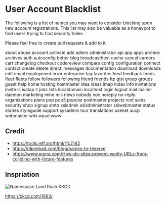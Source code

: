 # User Account Blacklist

The following is a list of names you may want to consider blocking upon new account registrations. This list may also be valuable as a honeypot to find users trying to find security holes.

Please feel free to create pull requests & add to it.

about
abuse
account
activate
add
admin
administrator
api
app
apps
archive
archives
auth
autoconfig
better
blog
broadcasthost
cache
cancel
careers
cart
changelog
checkout
codereview
compare
config
configuration
connect
contact
create
delete
direct_messages
documentation
download
downloads
edit
email
employment
error
enterprise
faq
favorites
feed
feedback
feeds
fleet
fleets
follow
followers
following
friend
friends
ftp
gist
group
groups
guest
help
home
hosting
hostmaster
idea
ideas
imap
index
info
invitations
invite
is
isatap
it
jobs
lists
localdomain
localhost
login
logout
mail
mailer-daemon
marketing
mine
mis
news
nobody
noc
noreply
no-reply
organizations
plans
pop
pop3
popular
postmaster
projects
root
sales
security
shop
signup
smtp
ssladmin
ssladministrator
sslwebmaster
status
stories
styleguide
support
sysadmin
tour
translations
usenet
uucp
webmaster
wiki
wpad
www

## Credit

* https://tools.ietf.org/html/rfc2142
* https://ldpreload.com/blog/names-to-reserve
* https://www.quora.com/How-do-sites-prevent-vanity-URLs-from-colliding-with-future-features

## Inspriation

![Namespace Land Rush XKCD](https://imgs.xkcd.com/comics/namespace_land_rush.png)

https://xkcd.com/1963/


